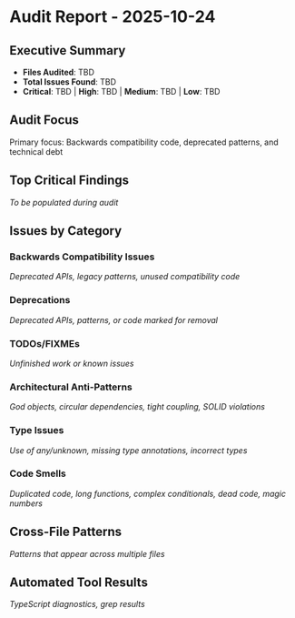 # Audit Report - 2025-10-24

## Executive Summary

- **Files Audited**: TBD
- **Total Issues Found**: TBD
- **Critical**: TBD | **High**: TBD | **Medium**: TBD | **Low**: TBD

## Audit Focus

Primary focus: Backwards compatibility code, deprecated patterns, and technical debt

## Top Critical Findings

_To be populated during audit_

## Issues by Category

### Backwards Compatibility Issues

_Deprecated APIs, legacy patterns, unused compatibility code_

### Deprecations

_Deprecated APIs, patterns, or code marked for removal_

### TODOs/FIXMEs

_Unfinished work or known issues_

### Architectural Anti-Patterns

_God objects, circular dependencies, tight coupling, SOLID violations_

### Type Issues

_Use of any/unknown, missing type annotations, incorrect types_

### Code Smells

_Duplicated code, long functions, complex conditionals, dead code, magic numbers_

## Cross-File Patterns

_Patterns that appear across multiple files_

## Automated Tool Results

_TypeScript diagnostics, grep results_
